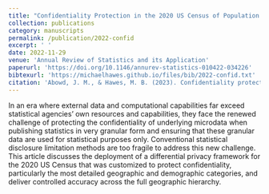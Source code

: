 ```yaml
---
title: "Confidentiality Protection in the 2020 US Census of Population and Housing"
collection: publications
category: manuscripts
permalink: /publication/2022-confid
excerpt: ' '
date: 2022-11-29
venue: 'Annual Review of Statistics and its Application'
paperurl: 'https://doi.org/10.1146/annurev-statistics-010422-034226'
bibtexurl: 'https://michaelhawes.github.io/files/bib/2022-confid.txt'
citation: 'Abowd, J. M., & Hawes, M. B. (2023). Confidentiality protection in the 2020 US Census of population and housing. Annual Review of Statistics and Its Application, 10(1), 119-144. https://doi.org/10.1146/annurev-statistics-010422-034226 '
---
```


In an era where external data and computational capabilities far exceed statistical agencies’ own resources and capabilities, they face the renewed challenge of protecting the confidentiality of underlying microdata when publishing statistics in very granular form and ensuring that these granular data are used for statistical purposes only. Conventional statistical disclosure limitation methods are too fragile to address this new challenge. This article discusses the deployment of a differential privacy framework for the 2020 US Census that was customized to protect confidentiality, particularly the most detailed geographic and demographic categories, and deliver controlled accuracy across the full geographic hierarchy.
